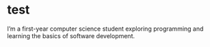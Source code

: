 # test
I’m a first-year computer science student exploring programming and learning the basics of software development.
